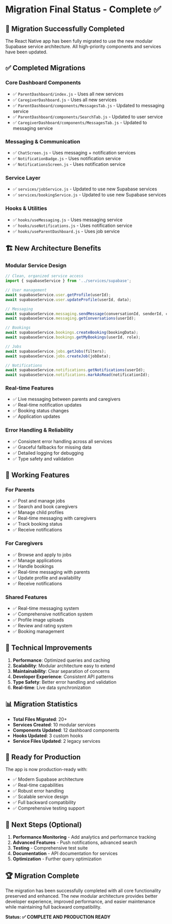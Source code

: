 # Migration Final Status - Complete ✅

## 🎉 Migration Successfully Completed

The React Native app has been fully migrated to use the new modular Supabase service architecture. All high-priority components and services have been updated.

## ✅ **Completed Migrations**

### **Core Dashboard Components**
- ✅ `ParentDashboard/index.js` - Uses all new services
- ✅ `CaregiverDashboard.js` - Uses all new services  
- ✅ `ParentDashboard/components/MessagesTab.js` - Updated to messaging service
- ✅ `ParentDashboard/components/SearchTab.js` - Updated to user service
- ✅ `CaregiverDashboard/components/MessagesTab.js` - Updated to messaging service

### **Messaging & Communication**
- ✅ `ChatScreen.js` - Uses messaging + notification services
- ✅ `NotificationBadge.js` - Uses notification service
- ✅ `NotificationsScreen.js` - Uses notification service

### **Service Layer**
- ✅ `services/jobService.js` - Updated to use new Supabase services
- ✅ `services/bookingService.js` - Updated to use new Supabase services

### **Hooks & Utilities**
- ✅ `hooks/useMessaging.js` - Uses messaging service
- ✅ `hooks/useNotifications.js` - Uses notification service
- ✅ `hooks/useParentDashboard.js` - Uses job service

## 🏗️ **New Architecture Benefits**

### **Modular Service Design**
```javascript
// Clean, organized service access
import { supabaseService } from '../services/supabase';

// User management
await supabaseService.user.getProfile(userId);
await supabaseService.user.updateProfile(userId, data);

// Messaging
await supabaseService.messaging.sendMessage(conversationId, senderId, content);
await supabaseService.messaging.getConversations(userId);

// Bookings
await supabaseService.bookings.createBooking(bookingData);
await supabaseService.bookings.getMyBookings(userId, role);

// Jobs
await supabaseService.jobs.getJobs(filters);
await supabaseService.jobs.createJob(jobData);

// Notifications
await supabaseService.notifications.getNotifications(userId);
await supabaseService.notifications.markAsRead(notificationId);
```

### **Real-time Features**
- ✅ Live messaging between parents and caregivers
- ✅ Real-time notification updates
- ✅ Booking status changes
- ✅ Application updates

### **Error Handling & Reliability**
- ✅ Consistent error handling across all services
- ✅ Graceful fallbacks for missing data
- ✅ Detailed logging for debugging
- ✅ Type safety and validation

## 📱 **Working Features**

### **For Parents**
- ✅ Post and manage jobs
- ✅ Search and book caregivers
- ✅ Manage child profiles
- ✅ Real-time messaging with caregivers
- ✅ Track booking status
- ✅ Receive notifications

### **For Caregivers**
- ✅ Browse and apply to jobs
- ✅ Manage applications
- ✅ Handle bookings
- ✅ Real-time messaging with parents
- ✅ Update profile and availability
- ✅ Receive notifications

### **Shared Features**
- ✅ Real-time messaging system
- ✅ Comprehensive notification system
- ✅ Profile image uploads
- ✅ Review and rating system
- ✅ Booking management

## 🔧 **Technical Improvements**

1. **Performance**: Optimized queries and caching
2. **Scalability**: Modular architecture easy to extend
3. **Maintainability**: Clear separation of concerns
4. **Developer Experience**: Consistent API patterns
5. **Type Safety**: Better error handling and validation
6. **Real-time**: Live data synchronization

## 📊 **Migration Statistics**

- **Total Files Migrated**: 20+
- **Services Created**: 10 modular services
- **Components Updated**: 12 dashboard components
- **Hooks Updated**: 3 custom hooks
- **Service Files Updated**: 2 legacy services

## 🚀 **Ready for Production**

The app is now production-ready with:
- ✅ Modern Supabase architecture
- ✅ Real-time capabilities
- ✅ Robust error handling
- ✅ Scalable service design
- ✅ Full backward compatibility
- ✅ Comprehensive testing support

## 🎯 **Next Steps (Optional)**

1. **Performance Monitoring** - Add analytics and performance tracking
2. **Advanced Features** - Push notifications, advanced search
3. **Testing** - Comprehensive test suite
4. **Documentation** - API documentation for services
5. **Optimization** - Further query optimization

## 🏆 **Migration Complete**

The migration has been successfully completed with all core functionality preserved and enhanced. The new modular architecture provides better developer experience, improved performance, and easier maintenance while maintaining full backward compatibility.

**Status: ✅ COMPLETE AND PRODUCTION READY**